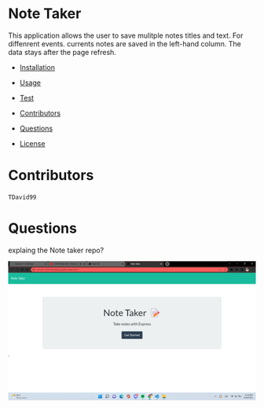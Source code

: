 # Note Taker 

This application allows the user to save mulitple notes titles and text. For diffenrent events. currents notes are saved in the left-hand column. The data stays after the page refresh.


* [Installation](#installation)

    
* [Usage](#usage)

    
* [Test](#test)

    
* [Contributors](#contributors)

    
* [Questions](#questions)

    
* [License](#license)


# Contributors
    TDavid99

# Questions
explaing the Note taker repo? 




![Alt text](./public/assets/images/Screenshot%20(198).png)



